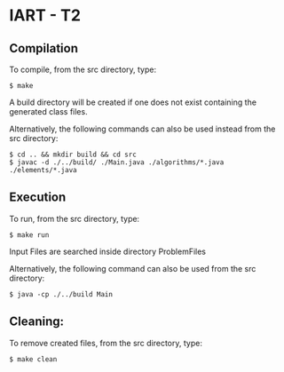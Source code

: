 # IART - T2


## Compilation

To compile, from the src directory, type:

    $ make

A build directory will be created if one does not exist containing the generated class files.

Alternatively, the following commands can also be used instead from the src directory:

    $ cd .. && mkdir build && cd src
    $ javac -d ./../build/ ./Main.java ./algorithms/*.java ./elements/*.java


## Execution

To run, from the src directory, type:

    $ make run

Input Files are searched inside directory ProblemFiles

Alternatively, the following command can also be used from the src directory:

    $ java -cp ./../build Main


## Cleaning:

To remove created files, from the src directory, type:

    $ make clean